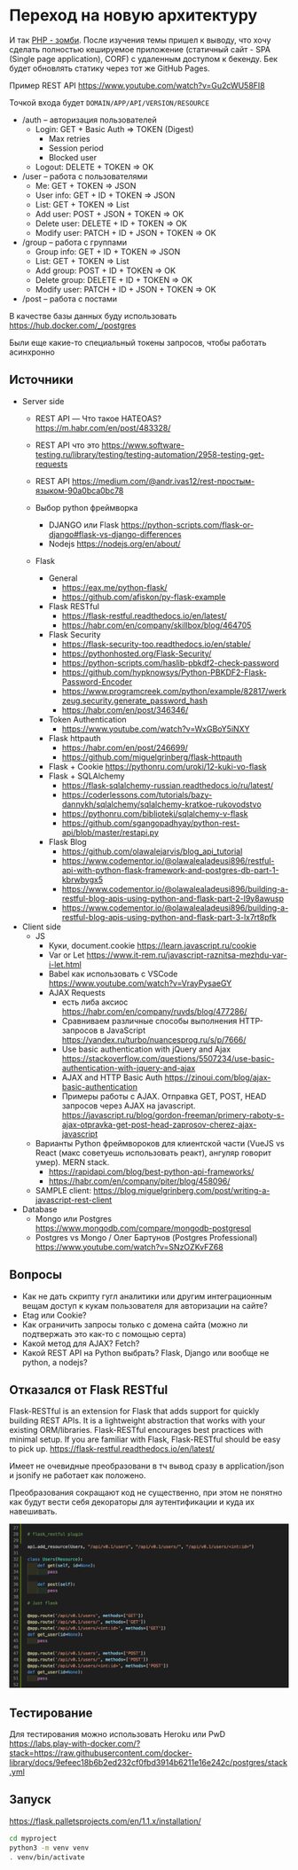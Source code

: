 # Переход на новую архитектуру

И так [PHP - зомби](https://vc.ru/dev/90977-zhiv-li-php). После изучения темы пришел к выводу, что хочу сделать полностью кешируемое приложение (статичный сайт - SPA (Single page application), CORF) с удаленным доступом к бекенду. Бек будет обновлять статику через тот же GitHub Pages.

Пример REST API https://www.youtube.com/watch?v=Gu2cWU58FI8

Точкой входа будет `DOMAIN/APP/API/VERSION/RESOURCE`

* /auth – авторизация пользователей
  * Login: GET + Basic Auth => TOKEN (Digest)
    * Max retries
    * Session period
    * Blocked user
  * Logout: DELETE + TOKEN => OK
* /user – работа с пользователями
  * Me: GET + TOKEN => JSON
  * User info: GET + ID + TOKEN => JSON
  * List: GET + TOKEN => List
  * Add user: POST + JSON + TOKEN => OK
  * Delete user: DELETE + ID + TOKEN => OK
  * Modify user: PATCH + ID + JSON + TOKEN => OK
* /group – работа с группами
  * Group info: GET + ID + TOKEN => JSON
  * List: GET + TOKEN => List
  * Add group: POST + ID + TOKEN => OK
  * Delete group: DELETE + ID + TOKEN => OK
  * Modify user: PATCH + ID + JSON + TOKEN => OK
* /post – работа с постами

В качестве базы данных буду использовать https://hub.docker.com/_/postgres

Были еще какие-то специальный токены запросов, чтобы работать асинхронно

## Источники

* Server side
  * REST API — Что такое HATEOAS? https://m.habr.com/en/post/483328/
  * REST API что это https://www.software-testing.ru/library/testing/testing-automation/2958-testing-get-requests
  * REST API https://medium.com/@andr.ivas12/rest-простым-языком-90a0bca0bc78

  * Выбор python фреймворка
    * DJANGO или Flask https://python-scripts.com/flask-or-django#flask-vs-django-differences
    * Nodejs https://nodejs.org/en/about/
  * Flask
    * General
      * https://eax.me/python-flask/
      * https://github.com/afiskon/py-flask-example
    * Flask RESTful
      * https://flask-restful.readthedocs.io/en/latest/
      * https://habr.com/en/company/skillbox/blog/464705
    * Flask Security
      * https://flask-security-too.readthedocs.io/en/stable/
      * https://pythonhosted.org/Flask-Security/
      * https://python-scripts.com/haslib-pbkdf2-check-password
      * https://github.com/hypknowsys/Python-PBKDF2-Flask-Password-Encoder
      * https://www.programcreek.com/python/example/82817/werkzeug.security.generate_password_hash
      * https://habr.com/en/post/346346/
    * Token Authentication
      * https://www.youtube.com/watch?v=WxGBoY5iNXY
    * Flask httpauth
      * https://habr.com/en/post/246699/
      * https://github.com/miguelgrinberg/flask-httpauth
    * Flask + Cookie https://pythonru.com/uroki/12-kuki-vo-flask
    * Flask + SQLAlchemy
      * https://flask-sqlalchemy-russian.readthedocs.io/ru/latest/
      * https://coderlessons.com/tutorials/bazy-dannykh/sqlalchemy/sqlalchemy-kratkoe-rukovodstvo
      * https://pythonru.com/biblioteki/sqlalchemy-v-flask
      * https://github.com/sgangopadhyay/python-rest-api/blob/master/restapi.py
    * Flask Blog
      * https://github.com/olawalejarvis/blog_api_tutorial
      * https://www.codementor.io/@olawalealadeusi896/restful-api-with-python-flask-framework-and-postgres-db-part-1-kbrwbygx5
      * https://www.codementor.io/@olawalealadeusi896/building-a-restful-blog-apis-using-python-and-flask-part-2-l9y8awusp
      * https://www.codementor.io/@olawalealadeusi896/building-a-restful-blog-apis-using-python-and-flask-part-3-lx7rt8pfk
* Client side
  * JS
    * Куки, document.cookie https://learn.javascript.ru/cookie
    * Var or Let https://www.it-rem.ru/javascript-raznitsa-mezhdu-var-i-let.html
    * Babel как использовать с VSCode https://www.youtube.com/watch?v=VrayPysaeGY
    * AJAX Requests
      * есть либа аксиос https://habr.com/en/company/ruvds/blog/477286/
      * Сравниваем различные способы выполнения HTTP-запросов в JavaScript https://yandex.ru/turbo/nuancesprog.ru/s/p/7666/
      * Use basic authentication with jQuery and Ajax https://stackoverflow.com/questions/5507234/use-basic-authentication-with-jquery-and-ajax
      * AJAX and HTTP Basic Auth https://zinoui.com/blog/ajax-basic-authentication
      * Примеры работы с AJAX. Отправка GET, POST, HEAD запросов через AJAX на javascript. https://javascript.ru/blog/gordon-freeman/primery-raboty-s-ajax-otpravka-get-post-head-zaprosov-cherez-ajax-javascript
  * Варианты Python фреймвороков для клиентской части (VueJS vs React (макс советуешь использовать реакт), ангуляр говорит умер). MERN stack.
    * https://rapidapi.com/blog/best-python-api-frameworks/
    * https://habr.com/en/company/piter/blog/458096/
  * SAMPLE client: https://blog.miguelgrinberg.com/post/writing-a-javascript-rest-client
* Database
  * Mongo или Postgres https://www.mongodb.com/compare/mongodb-postgresql
  * Postgres vs Mongo / Олег Бартунов (Postgres Professional) https://www.youtube.com/watch?v=SNzOZKvFZ68

## Вопросы

* Как не дать скрипту гугл аналитики или другим интеграционным вещам доступ к кукам пользователя для авторизации на сайте?
* Etag или Cookie?
* Как ограничить запросы только с домена сайта (можно ли подтвержать это как-то с помощью серта)
* Какой метод для AJAX? Fetch?
* Какой REST API на Python выбрать? Flask, Django или вообще не python, а nodejs?

## Отказался от Flask RESTful

Flask-RESTful is an extension for Flask that adds support for quickly building REST APIs. It is a lightweight abstraction that works with your existing ORM/libraries. Flask-RESTful encourages best practices with minimal setup. If you are familiar with Flask, Flask-RESTful should be easy to pick up. https://flask-restful.readthedocs.io/en/latest/

Имеет не очевидные преобразовани в тч вывод сразу в application/json и jsonify не работает как положено.

Преобразования сокращают код не существенно, при этом не понятно как будут вести себя декораторы для аутентификации и куда их навешивать.

![image](./images/Screenshot_2020-10-26_at_12.22.49.png)

## Тестирование

Для тестирования можно использовать Heroku или PwD
https://labs.play-with-docker.com/?stack=https://raw.githubusercontent.com/docker-library/docs/9efeec18b6b2ed232cf0fbd3914b6211e16e242c/postgres/stack.yml

## Запуск

https://flask.palletsprojects.com/en/1.1.x/installation/

```bash
cd myproject
python3 -m venv venv
. venv/bin/activate
```
